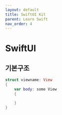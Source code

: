 ```yaml
---
layout: default
title: SwiftUI Kit
parent: Learn Swift
nav_order: 4
---
```


# SwiftUI

## 기본구조

```swift
struct viewname: View
{
    var body: some View
    {

    }
}
```
